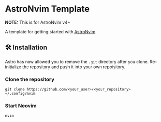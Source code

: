 # AstroNvim Template

**NOTE:** This is for AstroNvim v4+

A template for getting started with [AstroNvim](https://github.com/AstroNvim/AstroNvim)

## 🛠️ Installation

Astro has now allowed you to remove the `.git` directory after you clone.
Re-initialize the repository and push it into your own repoisitory.

### Clone the repository

```shell
git clone https://github.com/<your_user>/<your_repository> ~/.config/nvim
```

### Start Neovim

```shell
nvim
```
